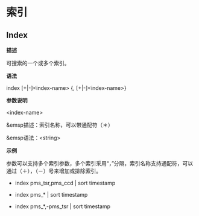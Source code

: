 # 索引

## Index

**描述**

可搜索的一个或多个索引。

**语法**

index [+|-]&lt;index-name&gt; {, [+|-]&lt;index-name&gt;}

**参数说明**

&lt;index-name&gt;

&emsp描述：索引名称，可以带通配符（＊） 

&emsp语法：&lt;string&gt;

**示例**

参数可以支持多个索引参数，多个索引采用“，”分隔，索引名称支持通配符，可以通过（＋），（－）号来增加或排除索引。

* index pms_tsr,pms_ccd | sort timestamp

* index pms_* | sort timestamp

* index pms_*,-pms_tsr | sort timestamp

